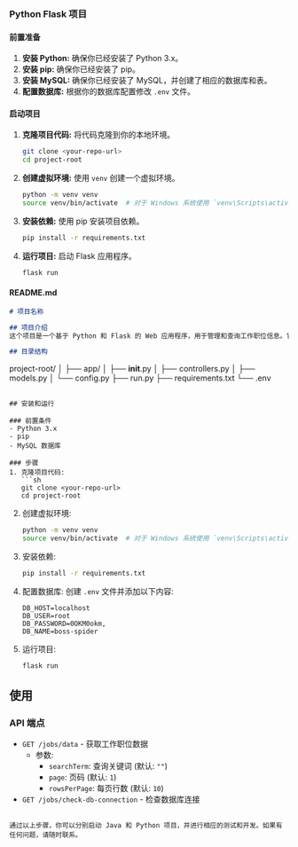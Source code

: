 ### Python Flask 项目

#### 前置准备
1. **安装 Python:** 确保你已经安装了 Python 3.x。
2. **安装 pip:** 确保你已经安装了 pip。
3. **安装 MySQL:** 确保你已经安装了 MySQL，并创建了相应的数据库和表。
4. **配置数据库:** 根据你的数据库配置修改 `.env` 文件。

#### 启动项目
1. **克隆项目代码:** 将代码克隆到你的本地环境。
   ```sh
   git clone <your-repo-url>
   cd project-root
   ```
2. **创建虚拟环境:** 使用 `venv` 创建一个虚拟环境。
   ```sh
   python -m venv venv
   source venv/bin/activate  # 对于 Windows 系统使用 `venv\Scripts\activate`
   ```
3. **安装依赖:** 使用 pip 安装项目依赖。
   ```sh
   pip install -r requirements.txt
   ```
4. **运行项目:** 启动 Flask 应用程序。
   ```sh
   flask run
   ```

#### README.md
```markdown
# 项目名称

## 项目介绍
这个项目是一个基于 Python 和 Flask 的 Web 应用程序，用于管理和查询工作职位信息。它采用主流的 Flask 框架，并与 MySQL 数据库集成。

## 目录结构
```
project-root/
│
├── app/
│   ├── __init__.py
│   ├── controllers.py
│   ├── models.py
│   └── config.py
├── run.py
├── requirements.txt
└── .env
```

## 安装和运行

### 前置条件
- Python 3.x
- pip
- MySQL 数据库

### 步骤
1. 克隆项目代码:
   ```sh
   git clone <your-repo-url>
   cd project-root
   ```
2. 创建虚拟环境:
   ```sh
   python -m venv venv
   source venv/bin/activate  # 对于 Windows 系统使用 `venv\Scripts\activate`
   ```
3. 安装依赖:
   ```sh
   pip install -r requirements.txt
   ```
4. 配置数据库:
   创建 `.env` 文件并添加以下内容:
   ```env
   DB_HOST=localhost
   DB_USER=root
   DB_PASSWORD=0OKM0okm,
   DB_NAME=boss-spider
   ```
5. 运行项目:
   ```sh
   flask run
   ```

## 使用

### API 端点

- `GET /jobs/data` - 获取工作职位数据
  - 参数:
    - `searchTerm`: 查询关键词 (默认: `""`)
    - `page`: 页码 (默认: `1`)
    - `rowsPerPage`: 每页行数 (默认: `10`)
- `GET /jobs/check-db-connection` - 检查数据库连接

```

通过以上步骤，你可以分别启动 Java 和 Python 项目，并进行相应的测试和开发。如果有任何问题，请随时联系。